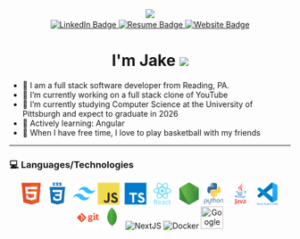 <div id="header" align="center" border="none">
    <img   src="https://media.giphy.com/media/v1.Y2lkPTc5MGI3NjExZG9pbmZtaXgwZnJtbGhnZnc2ZDQ5NHQ0aTFrano5OXoybnJkcXJsaSZlcD12MV9pbnRlcm5hbF9naWZfYnlfaWQmY3Q9Zw/S9LOCaxy7KXr7n8hVP/giphy.gif" width="250"/>
  <div id="badges">
    <a href="https://www.linkedin.com/in/jakekressley/">
      <img src="https://img.shields.io/badge/LinkedIn-blue?style=for-the-badge&logo=linkedin&logoColor=white" alt="LinkedIn Badge"/>
    </a>
    <a href="https://github.com/jakekressley/jakekressley/blob/main/Jake_Kressley_Resume.pdf">
      <img src="https://img.shields.io/badge/Resume-hotpink?style=for-the-badge" alt="Resume Badge"/>
    </a>
    <a href="https://www.jakekressley.com">
      <img src="https://img.shields.io/badge/Website-purple?style=for-the-badge" alt="Website Badge"/>
    </a>
  </div>
  <div>
    <h1>I'm Jake
      <img src="https://media.giphy.com/media/hvRJCLFzcasrR4ia7z/giphy.gif" width="30px"/>
    </h1>
  </div>
</div>


- 🌆 I am a full stack software developer from Reading, PA.
- 🔭 I’m currently working on a full stack clone of YouTube
- 🌱 I’m currently studying Computer Science at the University of Pittsburgh and expect to graduate in 2026
- 🤔 Actively learning: Angular
- 🏀 When I have free time, I love to play basketball with my friends

---
### 💻  Languages/Technologies

<div display="flex" align="center">
  <img src="https://github.com/devicons/devicon/blob/master/icons/html5/html5-original.svg" title="HTML5" alt="HTML" width="40" height="40"/>&nbsp;
  <img src="https://github.com/devicons/devicon/blob/master/icons/css3/css3-plain-wordmark.svg"  title="CSS3" alt="CSS" width="40" height="40"/>&nbsp;
  <img src="https://github.com/devicons/devicon/blob/master/icons/tailwindcss/tailwindcss-original.svg" title="Tailwind" alt="Tailwind" width="40" height="40"/>
  <img src="https://github.com/devicons/devicon/blob/master/icons/javascript/javascript-original.svg" title="JavaScript" alt="JavaScript" width="40" height="40"/>&nbsp;
  <img src="https://github.com/devicons/devicon/blob/master/icons/typescript/typescript-original.svg" title="TypeScript" alt="TypeScript" width="40" height="40"/>&nbsp;
  <img src="https://github.com/devicons/devicon/blob/master/icons/react/react-original-wordmark.svg" title="React" alt="React" width="40" height="40"/>&nbsp;
  <img src="https://github.com/devicons/devicon/blob/master/icons/nodejs/nodejs-original.svg" title="Node" alt="Node" width="40" height="40"/>
  <img src="https://github.com/devicons/devicon/blob/master/icons/python/python-original-wordmark.svg" title="Python" alt="Python" width="40" height="40"/>&nbsp;
  <img src="https://github.com/devicons/devicon/blob/master/icons/java/java-original-wordmark.svg" title="Java" alt="Java" width="40" height="40"/>&nbsp;
  <img src="https://github.com/devicons/devicon/blob/master/icons/vscode/vscode-original-wordmark.svg" title="VSCode" alt="VSCode" width="40" height="40"/>&nbsp;
  <img src="https://github.com/devicons/devicon/blob/master/icons/git/git-plain-wordmark.svg" title="Git" alt="Git" width="40" height="40"/>
  <img src="https://github.com/devicons/devicon/blob/master/icons/mongodb/mongodb-original.svg" title="MongoDB" alt="MongoDB" width="40" height="40"/>
  <img src="https://cdn.jsdelivr.net/gh/devicons/devicon@latest/icons/nextjs/nextjs-original.svg" title="NextJS" alt="NextJS" width="40" height="40"/>
  <img src="https://cdn.jsdelivr.net/gh/devicons/devicon@latest/icons/docker/docker-original.svg" title="Docker" alt="Docker" width="40" height="40"/>
  <img src="https://cdn.jsdelivr.net/gh/devicons/devicon@latest/icons/googlecloud/googlecloud-original.svg" title="Google Cloud alt="Google Cloud" width="40" height="40"/>
</div>
